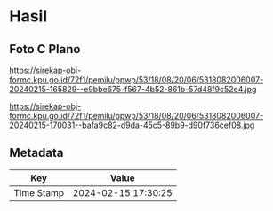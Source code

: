 # Hasil

## Foto C Plano

https://sirekap-obj-formc.kpu.go.id/72f1/pemilu/ppwp/53/18/08/20/06/5318082006007-20240215-165829--e9bbe675-f567-4b52-861b-57d48f9c52e4.jpg

https://sirekap-obj-formc.kpu.go.id/72f1/pemilu/ppwp/53/18/08/20/06/5318082006007-20240215-170031--bafa9c82-d9da-45c5-89b9-d90f736cef08.jpg


## Metadata

| Key        | Value               |
| ---------- | ------------------- |
| Time Stamp | 2024-02-15 17:30:25 |




